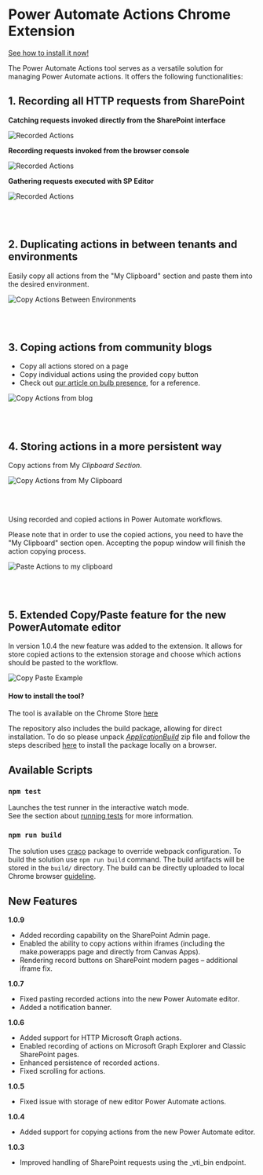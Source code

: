 # Power Automate Actions Chrome Extension

[See how to install it now!](#how-to-install-the-tool)

The Power Automate Actions tool serves as a versatile solution for managing Power Automate actions. It offers the following functionalities:

## **1. Recording all HTTP requests from SharePoint**

 **Catching requests invoked directly from the SharePoint interface**

![Recorded Actions](/images/RecordDefaultSPActions.gif)


 **Recording requests invoked from the browser console**

![Recorded Actions](/images/RecordConsoleAction.gif)


 **Gathering requests executed with SP Editor**

![Recorded Actions](/images/RecordActionsFromSPEditor.gif)

<br />
<br />

## **2.	Duplicating actions in between tenants and environments**

Easily copy all actions from the "My Clipboard" section and paste them into the desired environment.


![Copy Actions Between Environments](/images/CopyBetweenEnvs.gif)

<br />
<br />

## **3.	Coping actions from community blogs**

- Copy all actions stored on a page
- Copy individual actions using the provided copy button
- Check out [our article on bulb presence](https://michalkornet.com/2023/04/25/Bulb_Presence.html), for a reference.

![Copy Actions from blog](/images/CopyItemsFromBlogAndSaveOnFlow.gif)

<br />
<br />

## **4.	Storing actions in a more persistent way**
Copy actions from My *Clipboard Section*.

![Copy Actions from My Clipboard](/images/CopyMyClipboardActions.gif)

<br />
<br />

Using recorded and copied actions in Power Automate workflows.

Please note that in order to use the copied actions, you need to have the "My Clipboard" section open. 
Accepting the popup window will finish the action copying process.

![Paste Actions to my clipboard](/images/CopyItemsToMyClipboard.gif)

<br />
<br />


## **5.	Extended Copy/Paste feature for the new PowerAutomate editor**
In version 1.0.4 the new feature was added to the extension. It allows for store copied actions to the extension storage and choose which actions should be pasted to the workflow.

![Copy Paste Example](/images/CopyPasteExample.gif)

#### **How to install the tool?**

The tool is available on the Chrome Store [here](https://chrome.google.com/webstore/detail/power-automate-actions-ha/eoeddkppcaagdeafjfiopeldffkhjodl?hl=pl&authuser=0)  

The repository also includes the build package, allowing for direct installation.
To do so please unpack *[ApplicationBuild](https://github.com/mkm17/powerautomate-actions-extension/blob/main/ApplicationBuild.zip)* zip file and follow the steps described [here](https://support.google.com/chrome/a/answer/2714278?hl=en) to install the package locally on a browser. 


## Available Scripts

### `npm test`

Launches the test runner in the interactive watch mode.\
See the section about [running tests](https://facebook.github.io/create-react-app/docs/running-tests) for more information.

### `npm run build`

The solution uses [craco](https://www.npmjs.com/package/@craco/craco) package to override webpack configuration. To build the solution use `npm run build` command. The build artifacts will be stored in the `build/` directory.
The build can be directly uploaded to local Chrome browser [guideline](https://support.google.com/chrome/a/answer/2714278?hl=en).

## New Features

**1.0.9**
- Added recording capability on the SharePoint Admin page.
- Enabled the ability to copy actions within iframes (including the make.powerapps page and directly from Canvas Apps).
- Rendering record buttons on SharePoint modern pages – additional iframe fix.

**1.0.7**
- Fixed pasting recorded actions into the new Power Automate editor.
- Added a notification banner.

**1.0.6**
- Added support for HTTP Microsoft Graph actions.
- Enabled recording of actions on Microsoft Graph Explorer and Classic SharePoint pages.
- Enhanced persistence of recorded actions.
- Fixed scrolling for actions.

**1.0.5**
- Fixed issue with storage of new editor Power Automate actions.

**1.0.4**
- Added support for copying actions from the new Power Automate editor.

**1.0.3**
- Improved handling of SharePoint requests using the _vti_bin endpoint.

